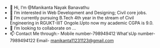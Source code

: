 - 👋 Hi, I’m @Manikanta Nayak Banavathu
- 👀 I’m interested in Web Development and Designing; Civil core jobs.
- 🌱 I’m currently pursuing B.Tech 4th year in the stream of Civil Engineering in RGUKT-IIIT Ongole.Upto now my academic CGPA is 9.0.
- 💞️ I’m looking to collaborate on ...
- 📫 Contact Me through:- 
 Mobile number-798949412
 What'sUp number-7989494122
 Email- manikanta11231123@gmail.com

<!---
ManikantaNayak/ManikantaNayak is a ✨ special ✨ repository because its `README.md` (this file) appears on your GitHub profile.
You can click the Preview link to take a look at your changes.
--->
